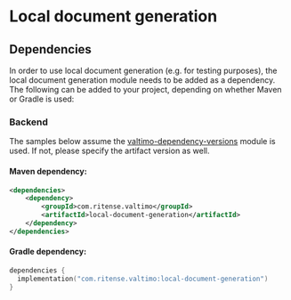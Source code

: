 # Local document generation

## Dependencies

In order to use local document generation (e.g. for testing purposes), the local document generation module needs to be
added as a dependency. The following can be added to your project, depending on whether Maven or Gradle is used:

### Backend
The samples below assume the [valtimo-dependency-versions](valtimo-dependency-versions.md) module is used.
If not, please specify the artifact version as well.

#### Maven dependency:
```xml
<dependencies>
    <dependency>
        <groupId>com.ritense.valtimo</groupId>
        <artifactId>local-document-generation</artifactId>
    </dependency>
</dependencies>
```

#### Gradle dependency:
```kotlin
dependencies {
  implementation("com.ritense.valtimo:local-document-generation")
}
```
